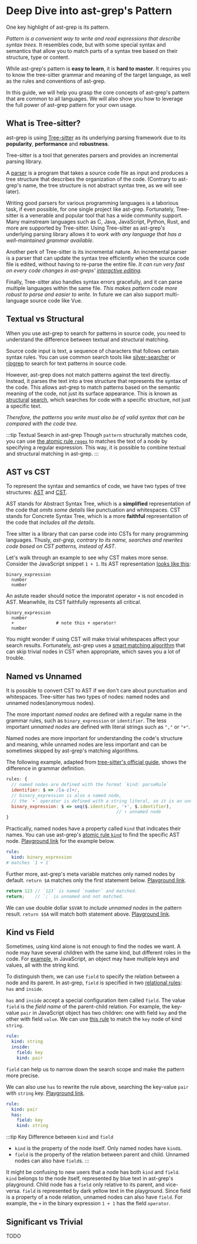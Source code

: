 # Deep Dive into ast-grep's Pattern

One key highlight of ast-grep is its pattern.

_Pattern is a convenient way to write and read expressions that describe syntax trees_. It resembles code, but with some special syntax and semantics that allow you to match parts of a syntax tree based on their structure, type or content.

While ast-grep's pattern is **easy to learn**, it is **hard to master**. It requires you to know the tree-sitter grammar and meaning of the target language, as well as the rules and conventions of ast-grep.

In this guide, we will help you grasp the core concepts of ast-grep's pattern that are common to all languages. We will also show you how to leverage the full power of ast-grep pattern for your own usage.

## What is Tree-sitter?

ast-grep is using [Tree-sitter](https://tree-sitter.github.io/) as its underlying parsing framework due to its **popularity**, **performance** and **robustness**.

Tree-sitter is a tool that generates parsers and provides an incremental parsing library.

A [parser](https://www.wikiwand.com/en/Parser_(programming_language)) is a program that takes a source code file as input and produces a tree structure that describes the organization of the code. (Contrary to ast-grep's name, the tree structure is not abstract syntax tree, as we will see later).


Writing good parsers for various programming languages is a laborious task, if even possible, for one single project like ast-grep. Fortunately, Tree-sitter is a venerable and popular tool that has a wide community support. Many mainstream languages such as C, Java, JavaScript, Python, Rust, and more are supported by Tree-sitter.
Using Tree-sitter as ast-grep's underlying parsing library allows it to _work with any language that has a well-maintained grammar available_.

Another perk of Tree-sitter is its incremental nature. An incremental parser is a parser that can update the syntax tree efficiently when the source code file is edited, without having to re-parse the entire file. _It can run very fast on every code changes in ast-greps' [interactive editing](https://ast-grep.github.io/guide/tooling-overview.html#interactive-mode)._

Finally, Tree-sitter also handles syntax errors gracefully, and it can parse multiple languages within the same file. _This makes pattern code more robust to parse and easier to write._ In future we can also support multi-language source code like Vue.

## Textual vs Structural

When you use ast-grep to search for patterns in source code, you need to understand the difference between textual and structural matching.

Source code input is text, a sequence of characters that follows certain syntax rules. You can use common search tools like [silver-searcher](https://github.com/ggreer/the_silver_searcher) or [ripgrep](https://github.com/BurntSushi/ripgrep) to search for text patterns in source code.

However, ast-grep does not match patterns against the text directly. Instead, it parses the text into a tree structure that represents the syntax of the code. This allows ast-grep to match patterns based on the semantic meaning of the code, not just its surface appearance. This is known as [structural](https://docs.sourcegraph.com/code_search/reference/structural) [search](https://docs.sourcegraph.com/code_search/reference/structural), which searches for code with a specific structure, not just a specific text.

_Therefore, the patterns you write must also be of valid syntax that can be compared with the code tree._

:::tip Textual Search in ast-grep
Though `pattern` structurally matches code, you can use [the atomic rule `regex`](/guide/rule-config/atomic-rule.html#regex) to matches the text of a node by specifying a regular expression. This way, it is possible to combine textual and structural matching in ast-grep.
:::


## AST vs CST
To represent the syntax and semantics of code, we have two types of tree structures: [AST](https://www.wikiwand.com/en/Abstract_syntax_tree) and [CST](https://eli.thegreenplace.net/2009/02/16/abstract-vs-concrete-syntax-trees/).

AST stands for Abstract Syntax Tree, which is a **simplified** representation of the code that _omits some details_ like punctuation and whitespaces.
CST stands for Concrete Syntax Tree, which is a more **faithful** representation of the code that _includes all the details_.

Tree sitter is a library that can parse code into CSTs for many programming languages. Thusly, _ast-grep, contrary to its name, searches and rewrites code based on CST patterns, instead of AST_.

Let's walk through an example to see why CST makes more sense.
Consider the JavaScript snippet `1 + 1`. Its AST representation [looks like this](https://ast-grep.github.io/playground.html#eyJtb2RlIjoiUGF0Y2giLCJsYW5nIjoiamF2YXNjcmlwdCIsInF1ZXJ5IjoiY29uc29sZS5sb2coJE1BVENIKSIsImNvbmZpZyI6IiMgQ29uZmlndXJlIFJ1bGUgaW4gWUFNTFxucnVsZTpcbiAgYW55OlxuICAgIC0gcGF0dGVybjogaWYgKGZhbHNlKSB7ICQkJCB9XG4gICAgLSBwYXR0ZXJuOiBpZiAodHJ1ZSkgeyAkJCQgfVxuY29uc3RyYWludHM6XG4gICMgTUVUQV9WQVI6IHBhdHRlcm4iLCJzb3VyY2UiOiIxICsgMSJ9):
```
binary_expression
  number
  number
```
An astute reader should notice the imporatnt operator `+` is not encoded in AST. Meanwhile, its CST faithfully represents all critical.
```
binary_expression
  number
  +                # note this + operator!
  number
```

You might wonder if using CST will make trivial whitespaces affect your search results.
Fortunately, ast-grep uses a [smart matching algorithm](/advanced/match-algorithm.html) that can skip trivial nodes in CST when appropriate, which saves you a lot of trouble.

## Named vs Unnamed

It is possible to convert CST to AST if we don't care about punctuation and whitespaces.
Tree-sitter has two types of nodes: named nodes and unnamed nodes(anonymous nodes).

The more important _named nodes_ are defined with a regular name in the grammar rules, such as `binary_expression` or `identifier`. The less important _unnamed nodes_ are defined with literal strings such as `","` or `"+"`.

Named nodes are more important for understanding the code's structure and meaning, while unnamed nodes are less important and can be sometimes skipped by ast-grep's matching algorithms.

The following example, adapted from [tree-sitter's official guide](https://tree-sitter.github.io/tree-sitter/creating-parsers#the-first-few-rules), shows the difference in grammar definition.

```javascript
rules: {
  // named nodes are defined with the format `kind: parseRule`
  identifier: $ => /[a-z]+/,
  // binary_expression is also a named node,
  // the `+` operator is defined with a string literal, so it is an unnamed node
  binary_expression: $ => seq($.identifier, '+', $.identifier),
                                          // ↑ unnamed node
}
```
Practically, named nodes have a property called `kind` that indicates their names. You can use ast-grep's [atomic rule `kind`](/guide/rule-config/atomic-rule.html#kind) to find the specific AST node. [Playground link](https://ast-grep.github.io/playground.html#eyJtb2RlIjoiQ29uZmlnIiwibGFuZyI6ImphdmFzY3JpcHQiLCJxdWVyeSI6ImNvbnNvbGUubG9nKCRNQVRDSCkiLCJjb25maWciOiJydWxlOiBcbiAga2luZDogYmluYXJ5X2V4cHJlc3Npb24iLCJzb3VyY2UiOiIxICsgMSAifQ==) for the example below.

```yaml
rule:
  kind: binary_expression
# matches `1 + 1`
```

Further more, ast-grep's meta variable matches only named nodes by default. `return $A` matches only the first statement below. [Playground link](https://ast-grep.github.io/playground.html#eyJtb2RlIjoiUGF0Y2giLCJsYW5nIjoiamF2YXNjcmlwdCIsInF1ZXJ5IjoicmV0dXJuICRBIiwiY29uZmlnIjoiIyBDb25maWd1cmUgUnVsZSBpbiBZQU1MXG5ydWxlOlxuICBhbnk6XG4gICAgLSBwYXR0ZXJuOiBpZiAoZmFsc2UpIHsgJCQkIH1cbiAgICAtIHBhdHRlcm46IGlmICh0cnVlKSB7ICQkJCB9XG5jb25zdHJhaW50czpcbiAgIyBNRVRBX1ZBUjogcGF0dGVybiIsInNvdXJjZSI6InJldHVybiAxMjNcbnJldHVybjsifQ==).

```js
return 123 // `123` is named `number` and matched.
return;    // `;` is unnamed and not matched.
```

We can use double dollar `$$VAR` to _include unnamed nodes_ in the pattern result. `return $$A` will match both statement above. [Playground link](https://ast-grep.github.io/playground.html#eyJtb2RlIjoiUGF0Y2giLCJsYW5nIjoiamF2YXNjcmlwdCIsInF1ZXJ5IjoicmV0dXJuICQkQSIsImNvbmZpZyI6IiMgQ29uZmlndXJlIFJ1bGUgaW4gWUFNTFxucnVsZTpcbiAgYW55OlxuICAgIC0gcGF0dGVybjogaWYgKGZhbHNlKSB7ICQkJCB9XG4gICAgLSBwYXR0ZXJuOiBpZiAodHJ1ZSkgeyAkJCQgfVxuY29uc3RyYWludHM6XG4gICMgTUVUQV9WQVI6IHBhdHRlcm4iLCJzb3VyY2UiOiJyZXR1cm4gMTIzXG5yZXR1cm47In0=).

## Kind vs Field

Sometimes, using kind alone is not enough to find the nodes we want. A node may have several children with the same kind, but different roles in the code. For [example](https://ast-grep.github.io/playground.html#eyJtb2RlIjoiQ29uZmlnIiwibGFuZyI6ImphdmFzY3JpcHQiLCJxdWVyeSI6ImNvbnNvbGUubG9nKCRNQVRDSCkiLCJjb25maWciOiJydWxlOlxuICBraW5kOiBzdHJpbmciLCJzb3VyY2UiOiJ2YXIgYSA9IHtcbiAgJ2tleSc6ICd2YWx1ZSdcbn0ifQ==), in JavaScript, an object may have multiple keys and values, all with the string kind.

To distinguish them, we can use `field` to specify the relation between a node and its parent. In ast-grep, `field` is specified in two [relational rules](/guide/rule-config/relational-rule.html#relational-rule-mnemonics): `has` and `inside`.

`has` and `inside` accept a special configuration item called `field`. The value `field` is the _field name_ of the parent-child relation. For example, the key-value `pair` in JavaScript object has two children: one with field `key` and the other with field `value`. We can use [this rule](https://ast-grep.github.io/playground.html#eyJtb2RlIjoiQ29uZmlnIiwibGFuZyI6ImphdmFzY3JpcHQiLCJxdWVyeSI6ImNvbnNvbGUubG9nKCRNQVRDSCkiLCJjb25maWciOiJydWxlOlxuICBraW5kOiBzdHJpbmdcbiAgaW5zaWRlOlxuICAgIGZpZWxkOiBrZXlcbiAgICBraW5kOiBwYWlyIiwic291cmNlIjoidmFyIGEgPSB7XG4gICdrZXknOiAndmFsdWUnXG59In0=) to match the `key` node of kind `string`.

```yaml
rule:
  kind: string
  inside:
    field: key
    kind: pair
```
`field` can help us to narrow down the search scope and make the pattern more precise.

We can also use `has` to rewrite the rule above, searching the key-value `pair` with `string` key. [Playground link](https://ast-grep.github.io/playground.html#eyJtb2RlIjoiQ29uZmlnIiwibGFuZyI6ImphdmFzY3JpcHQiLCJxdWVyeSI6ImNvbnNvbGUubG9nKCRNQVRDSCkiLCJjb25maWciOiJydWxlOlxuICBraW5kOiBwYWlyXG4gIGhhczpcbiAgICBmaWVsZDoga2V5XG4gICAga2luZDogc3RyaW5nIiwic291cmNlIjoidmFyIG1hdGNoID0geyAna2V5JzogJ3ZhbHVlJyB9XG52YXIgbm9NYXRjaCA9IHsga2V5OiB2YWx1ZX0ifQ==).

```yaml
rule:
  kind: pair
  has:
    field: key
    kind: string
```

:::tip Key Difference between `kind` and `field`
* `kind` is the property of the node itself. Only named nodes have `kind`s.
* `field` is the property of the relation between parent and child. Unnamed nodes can also have `field`s.
:::

It might be confusing to new users that a node has both `kind` and `field`. `kind` belongs to the node itself, represented by blue text in ast-grep's playground. Child node has a `field` only relative to its parent, and vice-versa. `field` is represented by dark yellow text in the playground. Since field is a property of a node relation, unnamed nodes can also have `field`. For example, the `+` in the binary expression `1 + 1` has the field `operator`.

## Significant vs Trivial
TODO
